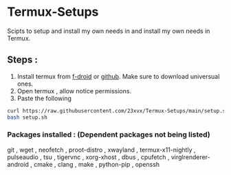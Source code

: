 # Termux-Setups
<p>Scipts to setup and install my own needs in and install my own needs in Termux.</p> 

## Steps : 
1. Install termux from [f-droid](https://f-droid.org/en/packages/com.termux/) or [github](https://github.com/termux/termux-app/releases/tag/v0.118.0). Make sure to download universual ones.
2. Open termux , allow notice permissions. 
3. Paste the following 

```bash 
curl https://raw.githubusercontent.com/23xvx/Termux-Setups/main/setup.sh >> setup.sh 
bash setup.sh 
```

### Packages installed : (Dependent packages not being listed)
git , wget , neofetch , proot-distro , xwayland , termux-x11-nightly , pulseaudio , tsu , tigervnc , xorg-xhost , dbus , cpufetch , virglrenderer-android , cmake , clang , make , python-pip , openssh







